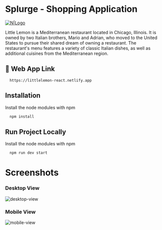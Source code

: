 # Splurge - Shopping Application

[![N|Logo](https://res.cloudinary.com/dqab7rimk/image/upload/v1701624757/little-lemon-project/litte-lemon-react_ddxs5e.png)](https://littlelemon-react.netlify.app)

Little Lemon is a Mediterranean restaurant located in Chicago, Illinois. It is owned by two Italian brothers, Mario and Adrian, who moved to the United States to pursue their shared dream of owning a restaurant. The restaurant's menu features a variety of classic Italian dishes, as well as additional cuisines from the Mediterranean region.

## 🔗 Web App Link
```
  https://littlelemon-react.netlify.app
```

## Installation
Install the node modules with npm
```bash
  npm install
```

## Run Project Locally
Install the node modules with npm
```bash
  npm run dev start
```

# Screenshots

### Desktop View

![desktop-view](https://res.cloudinary.com/dqab7rimk/image/upload/v1701624760/little-lemon-project/desktop-view_w1y8rm.png)

### Mobile View

![mobile-view](https://res.cloudinary.com/dqab7rimk/image/upload/v1701624789/little-lemon-project/mobile-view_wjzcvs.png)